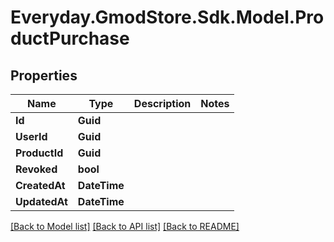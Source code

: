 # Everyday.GmodStore.Sdk.Model.ProductPurchase

## Properties

Name | Type | Description | Notes
------------ | ------------- | ------------- | -------------
**Id** | **Guid** |  | 
**UserId** | **Guid** |  | 
**ProductId** | **Guid** |  | 
**Revoked** | **bool** |  | 
**CreatedAt** | **DateTime** |  | 
**UpdatedAt** | **DateTime** |  | 

[[Back to Model list]](../README.md#documentation-for-models) [[Back to API list]](../README.md#documentation-for-api-endpoints) [[Back to README]](../README.md)

